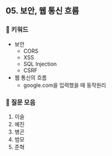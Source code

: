## 05. 보안, 웹 통신 흐름
### 📍 키워드

- 보안
    - CORS
    - XSS
    - SQL Injection
    - CSRF
- 웹 통신의 흐름
    - google.com을 입력했을 때 동작원리

### 📍 질문 모음
1. 이슬
2. 예진
3. 병곤
4. 범모
5. 준혁